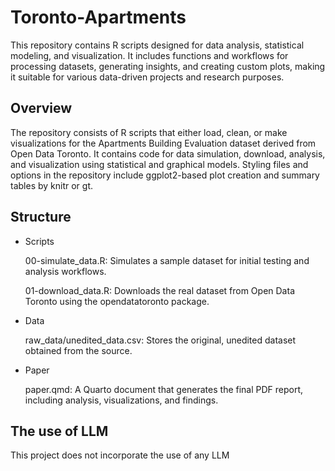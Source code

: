 # Toronto-Apartments
This repository contains R scripts designed for data analysis, statistical modeling, and visualization. It includes functions and workflows for processing datasets, generating insights, and creating custom plots, making it suitable for various data-driven projects and research purposes.

## Overview
The repository consists of R scripts that either load, clean, or make visualizations for the Apartments Building Evaluation dataset derived from Open Data Toronto. It contains code for data simulation, download, analysis, and visualization using statistical and graphical models. Styling files and options in the repository include ggplot2-based plot creation and summary tables by knitr or gt.

## Structure

- Scripts
  
  00-simulate_data.R: Simulates a sample dataset for initial testing and analysis workflows.
  
  01-download_data.R: Downloads the real dataset from Open Data Toronto using the opendatatoronto package.

- Data
  
  raw_data/unedited_data.csv: Stores the original, unedited dataset obtained from the source.

- Paper
  
  paper.qmd: A Quarto document that generates the final PDF report, including analysis, visualizations, and findings.

## The use of LLM

This project does not incorporate the use of any LLM


